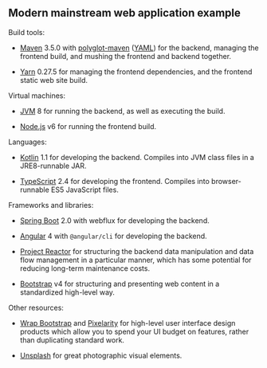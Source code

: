 ## Modern mainstream web application example

Build tools: 

* [Maven](http://maven.apache.org/) 3.5.0 with 
  [polyglot-maven](https://github.com/takari/polyglot-maven)
  ([YAML](http://www.yaml.org/)) for the backend,
  managing the frontend build, and mushing the frontend and backend together.

* [Yarn](https://yarnpkg.com/lang/en/) 0.27.5
  for managing the frontend dependencies, and the frontend static web site build.

Virtual machines:

* [JVM](http://openjdk.java.net/projects/jdk8/) 8
  for running the backend, as well as executing the build.

* [Node.js](https://nodejs.org/en/) v6
  for running the frontend build.

Languages:

* [Kotlin](https://kotlinlang.org/) 1.1
  for developing the backend. Compiles into JVM class files in a JRE8-runnable JAR.

* [TypeScript](https://www.typescriptlang.org/) 2.4
  for developing the frontend. Compiles into browser-runnable ES5 JavaScript files.

Frameworks and libraries:

* [Spring Boot](https://projects.spring.io/spring-boot/) 2.0
  with webflux for developing the backend.

* [Angular](https://angular.io/) 4
  with `@angular/cli` for developing the backend.
  
* [Project Reactor](https://projectreactor.io/)
  for structuring the backend data manipulation and data flow management in a 
  particular manner, which has some potential for reducing long-term maintenance costs.
  
* [Bootstrap](https://v4-alpha.getbootstrap.com/) v4
  for structuring and presenting web content in a standardized high-level way.

Other resources:

* [Wrap Bootstrap](https://wrapbootstrap.com/) and [Pixelarity](https://pixelarity.com/)
  for high-level user interface design products which allow you to spend your
  UI budget on features, rather than duplicating standard work.

* [Unsplash](https://unsplash.com/) for great photographic visual elements.
